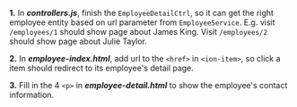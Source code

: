 **1.** In ***controllers.js***, finish the ```EmployeeDetailCtrl```, so it can get the right employee entity based on url parameter from ```EmployeeService```. 
E.g. visit ```/employees/1``` should show page about James King. Visit ```/employees/2``` should show page about Julie Taylor.

**2.** In ***employee-index.html***, add url to the ```<href>``` in ```<ion-item>```, so click a item should redirect to its employee's detail page.

**3.** Fill in the 4 ```<p>``` in ***employee-detail.html*** to show the employee's contact information. 